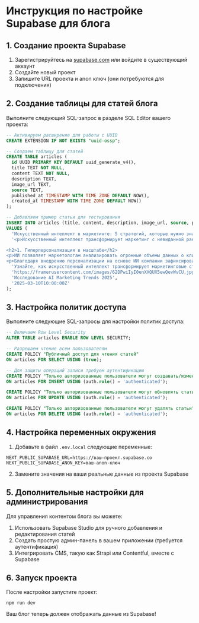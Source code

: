 # Инструкция по настройке Supabase для блога

## 1. Создание проекта Supabase

1. Зарегистрируйтесь на [supabase.com](https://supabase.com) или войдите в существующий аккаунт
2. Создайте новый проект
3. Запишите URL проекта и anon ключ (они потребуются для подключения)

## 2. Создание таблицы для статей блога

Выполните следующий SQL-запрос в разделе SQL Editor вашего проекта:

```sql
-- Активируем расширение для работы с UUID
CREATE EXTENSION IF NOT EXISTS "uuid-ossp";

-- Создаем таблицу для статей
CREATE TABLE articles (
  id UUID PRIMARY KEY DEFAULT uuid_generate_v4(),
  title TEXT NOT NULL,
  content TEXT NOT NULL,
  description TEXT,
  image_url TEXT,
  source TEXT,
  published_at TIMESTAMP WITH TIME ZONE DEFAULT NOW(),
  created_at TIMESTAMP WITH TIME ZONE DEFAULT NOW()
);

-- Добавляем пример статьи для тестирования
INSERT INTO articles (title, content, description, image_url, source, published_at)
VALUES (
  'Искусственный интеллект в маркетинге: 5 стратегий, которые нужно знать',
  '<p>Искусственный интеллект трансформирует маркетинг с невиданной ранее скоростью. От персонализированного взаимодействия с клиентами до принятия решений на основе данных, технологии ИИ предоставляют маркетологам мощные новые инструменты для связи с аудиторией и достижения результатов.</p>

<h2>1. Гиперперсонализация в масштабе</h2>
<p>ИИ позволяет маркетологам анализировать огромные объемы данных о клиентах для предоставления персонализированного опыта. В отличие от традиционной сегментации, ИИ может обрабатывать поведенческие данные, историю покупок, модели просмотра и демографическую информацию для создания действительно индивидуальных маркетинговых сообщений.</p>
<p>Благодаря внедрению персонализации на основе ИИ компании зафиксировали увеличение коэффициента конверсии до 30% и значительное улучшение показателей удовлетворенности клиентов.</p>',
  'Узнайте, как искусственный интеллект трансформирует маркетинговые стратегии и как бизнес может использовать эти технологии для достижения лучших результатов.',
  'https://framerusercontent.com/images/62DPwiIyI0enXXQUX5ewQevWvCU.jpg',
  'Исследование AI Marketing Trends 2025',
  '2025-03-10T10:00:00Z'
);
```

## 3. Настройка политик доступа

Выполните следующие SQL-запросы для настройки политик доступа:

```sql
-- Включаем Row Level Security
ALTER TABLE articles ENABLE ROW LEVEL SECURITY;

-- Разрешаем чтение всем пользователям
CREATE POLICY "Публичный доступ для чтения статей"
ON articles FOR SELECT USING (true);

-- Для защиты операций записи требуем аутентификацию
CREATE POLICY "Только авторизованные пользователи могут создавать/изменять статьи"
ON articles FOR INSERT USING (auth.role() = 'authenticated');

CREATE POLICY "Только авторизованные пользователи могут обновлять статьи"
ON articles FOR UPDATE USING (auth.role() = 'authenticated');

CREATE POLICY "Только авторизованные пользователи могут удалять статьи"
ON articles FOR DELETE USING (auth.role() = 'authenticated');
```

## 4. Настройка переменных окружения

1. Добавьте в файл `.env.local` следующие переменные:

```
NEXT_PUBLIC_SUPABASE_URL=https://ваш-проект.supabase.co
NEXT_PUBLIC_SUPABASE_ANON_KEY=ваш-anon-ключ
```

2. Замените значения на ваши реальные данные из проекта Supabase

## 5. Дополнительные настройки для администрирования

Для управления контентом блога вы можете:

1. Использовать Supabase Studio для ручного добавления и редактирования статей
2. Создать простую админ-панель в вашем приложении (требуется аутентификация)
3. Интегрировать CMS, такую как Strapi или Contentful, вместе с Supabase

## 6. Запуск проекта

После настройки запустите проект:

```
npm run dev
```

Ваш блог теперь должен отображать данные из Supabase!
